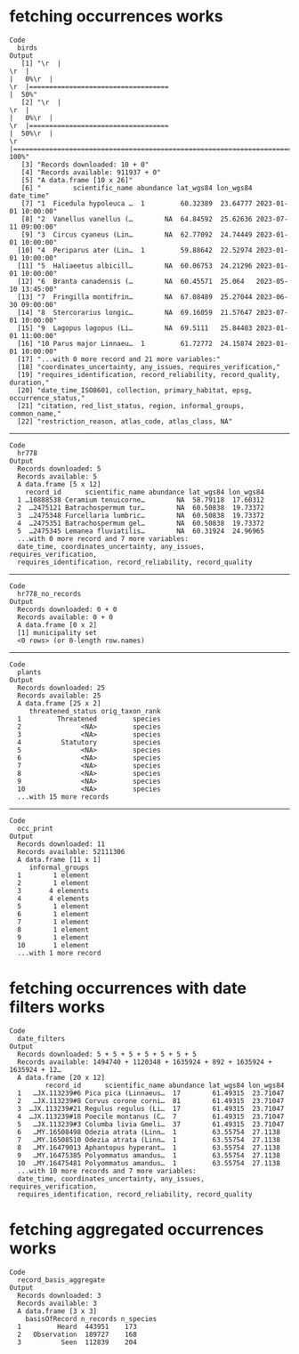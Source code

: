 # fetching occurrences works

    Code
      birds
    Output
       [1] "\r  |                                                                            \r  |                                                                      |   0%\r  |                                                                            \r  |===================================                                   |  50%"                                                                                                                                                                  
       [2] "\r  |                                                                            \r  |                                                                      |   0%\r  |                                                                            \r  |===================================                                   |  50%\r  |                                                                            \r  |======================================================================| 100%"
       [3] "Records downloaded: 10 + 0"                                                                                                                                                                                                                                                                                                                                                                                                                                                                            
       [4] "Records available: 911937 + 0"                                                                                                                                                                                                                                                                                                                                                                                                                                                                         
       [5] "A data.frame [10 x 26]"                                                                                                                                                                                                                                                                                                                                                                                                                                                                                
       [6] "        scientific_name abundance lat_wgs84 lon_wgs84           date_time"                                                                                                                                                                                                                                                                                                                                                                                                                             
       [7] "1  Ficedula hypoleuca …  1         60.32389  23.64777 2023-01-01 10:00:00"                                                                                                                                                                                                                                                                                                                                                                                                                             
       [8] "2  Vanellus vanellus (…        NA  64.84592  25.62636 2023-07-11 09:00:00"                                                                                                                                                                                                                                                                                                                                                                                                                             
       [9] "3  Circus cyaneus (Lin…        NA  62.77092  24.74449 2023-01-01 10:00:00"                                                                                                                                                                                                                                                                                                                                                                                                                             
      [10] "4  Periparus ater (Lin…  1         59.88642  22.52974 2023-01-01 10:00:00"                                                                                                                                                                                                                                                                                                                                                                                                                             
      [11] "5  Haliaeetus albicill…        NA  60.06753  24.21296 2023-01-01 10:00:00"                                                                                                                                                                                                                                                                                                                                                                                                                             
      [12] "6  Branta canadensis (…        NA  60.45571  25.064   2023-05-10 13:45:00"                                                                                                                                                                                                                                                                                                                                                                                                                             
      [13] "7  Fringilla montifrin…        NA  67.08489  25.27044 2023-06-30 09:00:00"                                                                                                                                                                                                                                                                                                                                                                                                                             
      [14] "8  Stercorarius longic…        NA  69.16059  21.57647 2023-07-01 10:00:00"                                                                                                                                                                                                                                                                                                                                                                                                                             
      [15] "9  Lagopus lagopus (Li…        NA  69.5111   25.84403 2023-01-01 11:00:00"                                                                                                                                                                                                                                                                                                                                                                                                                             
      [16] "10 Parus major Linnaeu…  1         61.72772  24.15874 2023-01-01 10:00:00"                                                                                                                                                                                                                                                                                                                                                                                                                             
      [17] "...with 0 more record and 21 more variables:"                                                                                                                                                                                                                                                                                                                                                                                                                                                          
      [18] "coordinates_uncertainty, any_issues, requires_verification,"                                                                                                                                                                                                                                                                                                                                                                                                                                           
      [19] "requires_identification, record_reliability, record_quality, duration,"                                                                                                                                                                                                                                                                                                                                                                                                                                
      [20] "date_time_ISO8601, collection, primary_habitat, epsg, occurrence_status,"                                                                                                                                                                                                                                                                                                                                                                                                                              
      [21] "citation, red_list_status, region, informal_groups, common_name,"                                                                                                                                                                                                                                                                                                                                                                                                                                      
      [22] "restriction_reason, atlas_code, atlas_class, NA"                                                                                                                                                                                                                                                                                                                                                                                                                                                       

---

    Code
      hr778
    Output
      Records downloaded: 5
      Records available: 5
      A data.frame [5 x 12]
        record_id      scientific_name abundance lat_wgs84 lon_wgs84
      1 …10888538 Ceramium tenuicorne…        NA  58.79118  17.60312
      2  …2475121 Batrachospermum tur…        NA  60.50838  19.73372
      3  …2475348 Furcellaria lumbric…        NA  60.50838  19.73372
      4  …2475351 Batrachospermum gel…        NA  60.50838  19.73372
      5  …2475345 Lemanea fluviatilis…        NA  60.31924  24.96965
      ...with 0 more record and 7 more variables:
      date_time, coordinates_uncertainty, any_issues, requires_verification,
      requires_identification, record_reliability, record_quality

---

    Code
      hr778_no_records
    Output
      Records downloaded: 0 + 0
      Records available: 0 + 0
      A data.frame [0 x 2]
      [1] municipality set         
      <0 rows> (or 0-length row.names)

---

    Code
      plants
    Output
      Records downloaded: 25
      Records available: 25
      A data.frame [25 x 2]
         threatened_status orig_taxon_rank
      1         Threatened         species
      2               <NA>         species
      3               <NA>         species
      4          Statutory         species
      5               <NA>         species
      6               <NA>         species
      7               <NA>         species
      8               <NA>         species
      9               <NA>         species
      10              <NA>         species
      ...with 15 more records

---

    Code
      occ_print
    Output
      Records downloaded: 11
      Records available: 52111306
      A data.frame [11 x 1]
         informal_groups
      1        1 element
      2        1 element
      3       4 elements
      4       4 elements
      5        1 element
      6        1 element
      7        1 element
      8        1 element
      9        1 element
      10       1 element
      ...with 1 more record

# fetching occurrences with date filters works

    Code
      date_filters
    Output
      Records downloaded: 5 + 5 + 5 + 5 + 5 + 5 + 5
      Records available: 1494740 + 1120348 + 1635924 + 892 + 1635924 + 1635924 + 12…
      A data.frame [20 x 12]
             record_id      scientific_name abundance lat_wgs84 lon_wgs84
      1   …JX.113239#6 Pica pica (Linnaeus…  17        61.49315  23.71047
      2   …JX.113239#8 Corvus corone corni…  81        61.49315  23.71047
      3  …JX.113239#21 Regulus regulus (Li…  17        61.49315  23.71047
      4  …JX.113239#18 Poecile montanus (C…  7         61.49315  23.71047
      5   …JX.113239#3 Columba livia Gmeli…  37        61.49315  23.71047
      6   …MY.16508498 Odezia atrata (Linn…  1         63.55754  27.1138 
      7   …MY.16508510 Odezia atrata (Linn…  1         63.55754  27.1138 
      8   …MY.16479013 Aphantopus hyperant…  1         63.55754  27.1138 
      9   …MY.16475385 Polyommatus amandus…  1         63.55754  27.1138 
      10  …MY.16475481 Polyommatus amandus…  1         63.55754  27.1138 
      ...with 10 more records and 7 more variables:
      date_time, coordinates_uncertainty, any_issues, requires_verification,
      requires_identification, record_reliability, record_quality

# fetching aggregated occurrences works

    Code
      record_basis_aggregate
    Output
      Records downloaded: 3
      Records available: 3
      A data.frame [3 x 3]
        basisOfRecord n_records n_species
      1         Heard  443951    173     
      2   Observation  189727    168     
      3          Seen  112839    204     


